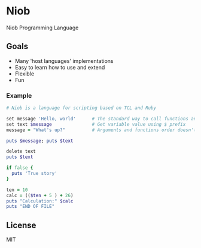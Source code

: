 # Niob
Niob Programming Language

## Goals
- Many 'host languages' implementations
- Easy to learn how to use and extend
- Flexible
- Fun

### Example
```ruby
# Niob is a language for scripting based on TCL and Ruby

set message 'Hello, world'      # The standard way to call functions and set var
set text $message               # Get variable value using $ prefix
message = "What's up?"          # Arguments and functions order doesn't matter

puts $message; puts $text

delete text
puts $text

if false {
  puts 'True story'
}

ten = 10
calc = (($ten + 5 ) + 26)
puts "Calculation:" $calc
puts "END OF FILE"
```

## License
MIT
